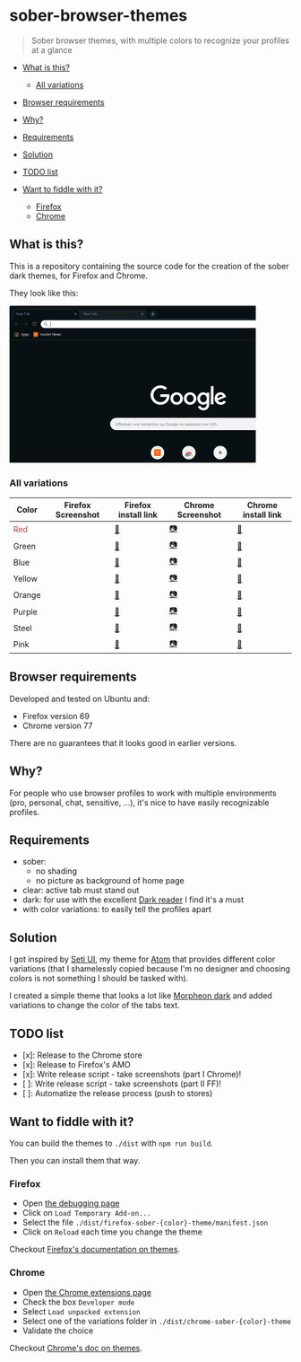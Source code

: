 # sober-browser-themes

> Sober browser themes, with multiple colors to recognize your profiles at a glance

<!-- TOC START min:2 max:4 link:true update:true -->

* [What is this?](#what-is-this)

  * [All variations](#all-variations)

* [Browser requirements](#browser-requirements)

* [Why?](#why)

* [Requirements](#requirements)

* [Solution](#solution)

* [TODO list](#todo-list)

* [Want to fiddle with it?](#want-to-fiddle-with-it)

  * [Firefox](#firefox)
  * [Chrome](#chrome)

<!-- TOC END -->

## What is this?

This is a repository containing the source code for the creation of the sober dark themes, for Firefox and Chrome.

They look like this:

![Blue variation](./docs/images/sober-dark-blue-overview_small.jpg)

### All variations

| Color                                            | Firefox Screenshot | Firefox install link                                                        | Chrome Screenshot                                        | Chrome install link                                                                                    |
| ------------------------------------------------ | ------------------ | --------------------------------------------------------------------------- | -------------------------------------------------------- | ------------------------------------------------------------------------------------------------------ |
| <span style="color: rgb(204, 62, 68)">Red</span> |                    | [:link:](https://addons.mozilla.org/en-US/firefox/addon/sober-dark-red/)    | [:camera:](./docs/images/sober-dark-red-overview.png)    | [:link:](https://chrome.google.com/webstore/detail/sober-dark-red/gfgeiigojblecjnfnldmmllcgcehjnbn)    |
| Green                                            |                    | [:link:](https://addons.mozilla.org/en-US/firefox/addon/sober-dark-green/)  | [:camera:](./docs/images/sober-dark-green-overview.png)  | [:link:](https://chrome.google.com/webstore/detail/sober-dark-green/necamokhombbnmeppbamhpehidknemmn)  |
| Blue                                             |                    | [:link:](https://addons.mozilla.org/en-US/firefox/addon/sober-dark-blue/)   | [:camera:](./docs/images/sober-dark-blue-overview.png)   | [:link:](https://chrome.google.com/webstore/detail/sober-dark-blue/enmlfpdgmgdklooblhdiebljnoappppd)   |
| Yellow                                           |                    | [:link:](https://addons.mozilla.org/en-US/firefox/addon/sober-dark-yellow/) | [:camera:](./docs/images/sober-dark-yellow-overview.png) | [:link:](https://chrome.google.com/webstore/detail/sober-dark-yellow/ccpeaemokpnhbakiakpagpfbdciippgd) |
| Orange                                           |                    | [:link:](https://addons.mozilla.org/en-US/firefox/addon/sober-dark-orange/) | [:camera:](./docs/images/sober-dark-orange-overview.png) | [:link:](https://chrome.google.com/webstore/detail/sober-dark-orange/edlmpfoknljlbkacifdhobhfkpkmimoj) |
| Purple                                           |                    | [:link:](https://addons.mozilla.org/en-US/firefox/addon/sober-dark-purple/) | [:camera:](./docs/images/sober-dark-purple-overview.png) | [:link:](https://chrome.google.com/webstore/detail/sober-dark-purple/kccbjmbbfhipiopncjjbmcbcmeedbhmp) |
| Steel                                            |                    | [:link:](https://addons.mozilla.org/en-US/firefox/addon/sober-dark-steel/)  | [:camera:](./docs/images/sober-dark-steel-overview.png)  | [:link:](https://chrome.google.com/webstore/detail/sober-dark-steel/gpdhdegbjmloegcnmkjniljppajbnmdk)  |
| Pink                                             |                    | [:link:](https://addons.mozilla.org/en-US/firefox/addon/sober-dark-pink/)   | [:camera:](./docs/images/sober-dark-pink-overview.png)   | [:link:](https://chrome.google.com/webstore/detail/sober-dark-pink/agnmpjjinbbjkkfndiokoiilgbklleon)   |

## Browser requirements

Developed and tested on Ubuntu and:

* Firefox version 69
* Chrome version 77

There are no guarantees that it looks good in earlier versions.

## Why?

For people who use browser profiles to work with multiple environments (pro, personal, chat, sensitive, ...), it's nice to have easily recognizable profiles.

## Requirements

* sober:
  * no shading
  * no picture as background of home page
* clear: active tab must stand out
* dark: for use with the excellent [Dark reader](https://darkreader.org/) I find it's a must
* with color variations: to easily tell the profiles apart

## Solution

I got inspired by [Seti UI](https://github.com/jesseweed/seti-ui), my theme for [Atom](https://atom.io) that provides different color variations (that I shamelessly copied because I'm no designer and choosing colors is not something I should be tasked with).

I created a simple theme that looks a lot like [Morpheon dark](https://chrome.google.com/webstore/detail/morpheon-dark/mafbdhjdkjnoafhfelkjpchpaepjknad?hl=en) and added variations to change the color of the tabs text.

## TODO list

* [x]&#x3A; Release to the Chrome store
* [x]&#x3A; Release to Firefox's AMO
* [x]&#x3A; Write release script - take screenshots (part I Chrome)!
* [ ]&#x3A; Write release script - take screenshots (part II FF)!
* [ ]&#x3A; Automatize the release process (push to stores)

## Want to fiddle with it?

You can build the themes to `./dist` with `npm run build`.

Then you can install them that way.

### Firefox

* Open [the debugging page](about:debugging#/runtime/this-firefox)
* Click on `Load Temporary Add-on...`
* Select the file `./dist/firefox-sober-{color}-theme/manifest.json`
* Click on `Reload` each time you change the theme

Checkout [Firefox's documentation on themes](https://developer.mozilla.org/en-US/docs/Mozilla/Add-ons/WebExtensions/manifest.json/theme).

### Chrome

* Open [the Chrome extensions page](chrome://extensions)
* Check the box `Developer mode`
* Select `Load unpacked extension`
* Select one of the variations folder in `./dist/chrome-sober-{color}-theme`
* Validate the choice

Checkout [Chrome's doc on themes](https://developer.chrome.com/extensions/themes).
